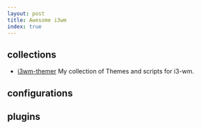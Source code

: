 ```yaml
---
layout: post
title: Awesome i3wm
index: true
---
```


## collections
* [i3wm-themer](https://github.com/unix121/i3wm-themer)
My collection of Themes and scripts for i3-wm.

## configurations

## plugins